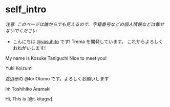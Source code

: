 # self_intro

_注意: このページは誰からでも見えるので、学籍番号などの個人情報などは載せないでください_

* こんにちは [@yasuhito](https://github.com/yasuhito) です! Trema を開発しています。
  これからよろしくおねがいします!


My name is Kosuke Taniguchi
Nice to meet you!

Yuki Koizumi

渡辺研の @IoriOtomo です。よろしくお願いします

Iḿ Toshihiko Aramaki

Hi, This is [@t-kitagw].
